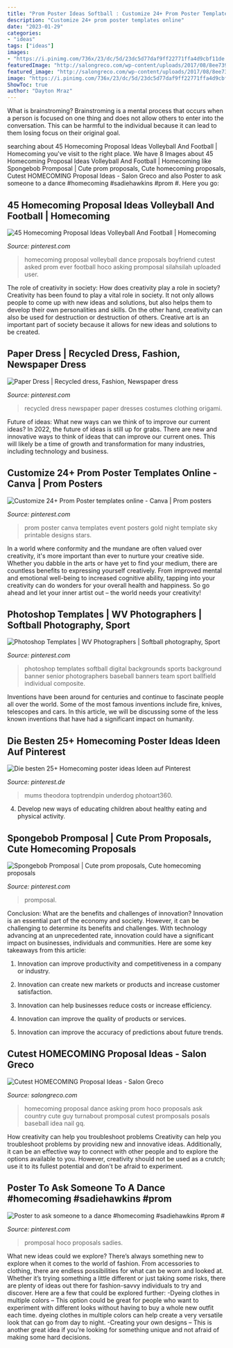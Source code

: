 ```yaml
---
title: "Prom Poster Ideas Softball : Customize 24+ Prom Poster Templates Online"
description: "Customize 24+ prom poster templates online"
date: "2023-01-29"
categories:
- "ideas"
tags: ["ideas"]
images:
- "https://i.pinimg.com/736x/23/dc/5d/23dc5d77daf9ff22771ffa4d9cbf11de.jpg"
featuredImage: "http://salongreco.com/wp-content/uploads/2017/08/8ee739237aff972cf8d3253f11ca7e6d-country-prom-proposal-dance-proposal.jpg"
featured_image: "http://salongreco.com/wp-content/uploads/2017/08/8ee739237aff972cf8d3253f11ca7e6d-country-prom-proposal-dance-proposal.jpg"
image: "https://i.pinimg.com/736x/23/dc/5d/23dc5d77daf9ff22771ffa4d9cbf11de.jpg"
ShowToc: true
author: "Dayton Mraz"
---
```



What is brainstroming? Brainstroming is a mental process that occurs when a person is focused on one thing and does not allow others to enter into the conversation. This can be harmful to the individual because it can lead to them losing focus on their original goal.

	

		
searching about 45 Homecoming Proposal Ideas Volleyball And Football | Homecoming you've visit to the right place. We have 8 Images about 45 Homecoming Proposal Ideas Volleyball And Football | Homecoming like Spongebob Promposal | Cute prom proposals, Cute homecoming proposals, Cutest HOMECOMING Proposal Ideas - Salon Greco and also Poster to ask someone to a dance #homecoming #sadiehawkins #prom #. Here you go:
		
    
## 45 Homecoming Proposal Ideas Volleyball And Football | Homecoming

<img loading=lazy src="https://i.pinimg.com/736x/23/dc/5d/23dc5d77daf9ff22771ffa4d9cbf11de.jpg" onerror="this.onerror=null;this.src='https://tse4.mm.bing.net/th?id=OIP.X_3H8X-tA3cbCH-1s2DeLwHaJ4&amp;pid=15.1';" alt="45 Homecoming Proposal Ideas Volleyball And Football | Homecoming">

_Source: pinterest.com_

>homecoming proposal volleyball dance proposals boyfriend cutest asked prom ever football hoco asking promposal silahsilah uploaded user. 

	

The role of creativity in society: How does creativity play a role in society?
Creativity has been found to play a vital role in society. It not only allows people to come up with new ideas and solutions, but also helps them to develop their own personalities and skills. On the other hand, creativity can also be used for destruction or destruction of others. Creative art is an important part of society because it allows for new ideas and solutions to be created.

    
## Paper Dress | Recycled Dress, Fashion, Newspaper Dress

<img loading=lazy src="https://i.pinimg.com/736x/bc/1d/c2/bc1dc22b16764fdc889680ac75229bd9--recycled-dress-recycled-fashion.jpg" onerror="this.onerror=null;this.src='https://tse1.mm.bing.net/th?id=OIP.UZgVYcAodiqki-ehodsY7gHaLH&amp;pid=15.1';" alt="Paper Dress | Recycled dress, Fashion, Newspaper dress">

_Source: pinterest.com_

>recycled dress newspaper paper dresses costumes clothing origami. 

	

Future of ideas: What new ways can we think of to improve our current ideas?
In 2022, the future of ideas is still up for grabs. There are new and innovative ways to think of ideas that can improve our current ones. This will likely be a time of growth and transformation for many industries, including technology and business.

    
## Customize 24+ Prom Poster Templates Online - Canva | Prom Posters

<img loading=lazy src="https://i.pinimg.com/736x/78/30/ee/7830ee9daa5257ff18ab873838a85c51.jpg" onerror="this.onerror=null;this.src='https://tse1.mm.bing.net/th?id=OIP.Jmkkq08rUuQzgNKnpRlEKAAAAA&amp;pid=15.1';" alt="Customize 24+ Prom Poster templates online - Canva | Prom posters">

_Source: pinterest.com_

>prom poster canva templates event posters gold night template sky printable designs stars. 

	

In a world where conformity and the mundane are often valued over creativity, it's more important than ever to nurture your creative side. Whether you dabble in the arts or have yet to find your medium, there are countless benefits to expressing yourself creatively. From improved mental and emotional well-being to increased cognitive ability, tapping into your creativity can do wonders for your overall health and happiness. So go ahead and let your inner artist out – the world needs your creativity!

    
## Photoshop Templates | WV Photographers | Softball Photography, Sport

<img loading=lazy src="https://i.pinimg.com/736x/eb/56/2b/eb562b693967c28d8c651315cadfd70f.jpg" onerror="this.onerror=null;this.src='https://tse2.mm.bing.net/th?id=OIP.mi5wa_Zv49bGNHEShmt-bgHaO0&amp;pid=15.1';" alt="Photoshop Templates | WV Photographers | Softball photography, Sport">

_Source: pinterest.com_

>photoshop templates softball digital backgrounds sports background banner senior photographers baseball banners team sport ballfield individual composite. 

	

Inventions have been around for centuries and continue to fascinate people all over the world. Some of the most famous inventions include fire, knives, telescopes and cars. In this article, we will be discussing some of the less known inventions that have had a significant impact on humanity.

    
## Die Besten 25+ Homecoming Poster Ideas Ideen Auf Pinterest

<img loading=lazy src="https://i.pinimg.com/474x/65/79/a9/6579a9af83674ae1e95e3cc91b5cb3bf.jpg" onerror="this.onerror=null;this.src='https://tse3.mm.bing.net/th?id=OIP.JOgZpGsXgqSVDELoQ9Oe_AAAAA&amp;pid=15.1';" alt="Die besten 25+ Homecoming poster ideas Ideen auf Pinterest">

_Source: pinterest.de_

>mums theodora toptrendpin underdog photoart360. 

	

4. Develop new ways of educating children about healthy eating and physical activity.

    
## Spongebob Promposal | Cute Prom Proposals, Cute Homecoming Proposals

<img loading=lazy src="https://i.pinimg.com/736x/03/5a/12/035a122dcf6fdb72d7d202a9834a7905.jpg" onerror="this.onerror=null;this.src='https://tse1.mm.bing.net/th?id=OIP.ILObui13vjr_Gp1ni_0vDwHaJ3&amp;pid=15.1';" alt="Spongebob Promposal | Cute prom proposals, Cute homecoming proposals">

_Source: pinterest.com_

>promposal. 

	

Conclusion: What are the benefits and challenges of innovation?
Innovation is an essential part of the economy and society. However, it can be challenging to determine its benefits and challenges. With technology advancing at an unprecedented rate, innovation could have a significant impact on businesses, individuals and communities. Here are some key takeaways from this article:
1. Innovation can improve productivity and competitiveness in a company or industry.

2. Innovation can create new markets or products and increase customer satisfaction.

3. Innovation can help businesses reduce costs or increase efficiency.

4. Innovation can improve the quality of products or services.

5. Innovation can improve the accuracy of predictions about future trends.

    
## Cutest HOMECOMING Proposal Ideas - Salon Greco

<img loading=lazy src="http://salongreco.com/wp-content/uploads/2017/08/8ee739237aff972cf8d3253f11ca7e6d-country-prom-proposal-dance-proposal.jpg" onerror="this.onerror=null;this.src='https://tse4.mm.bing.net/th?id=OIP.ZRz7bMHq8SobMdvQFjCMBgHaJ4&amp;pid=15.1';" alt="Cutest HOMECOMING Proposal Ideas - Salon Greco">

_Source: salongreco.com_

>homecoming proposal dance asking prom hoco proposals ask country cute guy turnabout promposal cutest promposals posals baseball idea nail gq. 

	

How creativity can help you troubleshoot problems
Creativity can help you troubleshoot problems by providing new and innovative ideas. Additionally, it can be an effective way to connect with other people and to explore the options available to you. However, creativity should not be used as a crutch; use it to its fullest potential and don't be afraid to experiment.

    
## Poster To Ask Someone To A Dance #homecoming #sadiehawkins #prom #

<img loading=lazy src="https://i.pinimg.com/736x/5b/ab/78/5bab78e74ea78b87320cd225de994a35.jpg" onerror="this.onerror=null;this.src='https://tse1.mm.bing.net/th?id=OIP.Yi0J6BCNhF2Csn5tnPEV1QHaNK&amp;pid=15.1';" alt="Poster to ask someone to a dance #homecoming #sadiehawkins #prom #">

_Source: pinterest.com_

>promposal hoco proposals sadies. 

	

What new ideas could we explore?
There’s always something new to explore when it comes to the world of fashion. From accessories to clothing, there are endless possibilities for what can be worn and looked at. Whether it’s trying something a little different or just taking some risks, there are plenty of ideas out there for fashion-savvy individuals to try and discover. Here are a few that could be explored further: 
-Dyeing clothes in multiple colors – This option could be great for people who want to experiment with different looks without having to buy a whole new outfit each time. dyeing clothes in multiple colors can help create a very versatile look that can go from day to night. 
-Creating your own designs – This is another great idea if you’re looking for something unique and not afraid of making some hard decisions.

